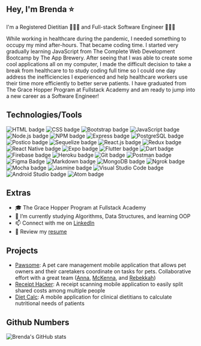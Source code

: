 ## Hey, I'm Brenda ⭐
<p>I'm a Registered Dietitian 👩🏻‍⚕️ and Full-stack Software Engineer 👩🏻‍💻 </p>
While working in healthcare during the pandemic, I needed something to occupy my mind after-hours. That became coding time. I started very gradually learning JavaScript from The Complete Web Development Bootcamp by The App Brewery. After seeing that I was able to create some cool applications all on my computer, I made the difficult decision to take a break from healthcare to to study coding full time so I could one day address the inefficiencies I experienced and help healthcare workers use their time more efficiently to better serve patients. I have graduated from The Grace Hopper Program at Fullstack Academy and am ready to jump into a new career as a Software Engineer!

## Technologies/Tools
<p>
  <img src="https://img.shields.io/badge/-HTML5-E34F26?logo=html5&logoColor=white&style=for-the-badge" alt="HTML badge"/>
  <img src="https://img.shields.io/badge/-CSS3-1572B6?logo=css3&logoColor=white&style=for-the-badge" alt="CSS badge"/>
  <img src="https://img.shields.io/badge/-Bootstrap-7952B3?logo=bootstrap&logoColor=white&style=for-the-badge" alt="Bootstrap badge"/>
  <img src="https://img.shields.io/badge/-JavaScript-323330?logo=javascript&logoColor=F7DF1E&style=for-the-badge" alt="JavaScript badge"/>
  <img src="https://img.shields.io/badge/-Node.js-339933?logo=node-dot-js&logoColor=white&style=for-the-badge" alt="Node.js badge"/>
  <img src="https://img.shields.io/badge/-npm-CB3837?logo=npm&logoColor=white&style=for-the-badge" alt="NPM badge"/>
  <img src="https://img.shields.io/badge/-Express.js-000000?logo=express&logoColor=white&style=for-the-badge" alt="Express badge"/>
  <img src="https://img.shields.io/badge/-PostgreSQL-4169E1?logo=postgresql&logoColor=white&style=for-the-badge" alt="PostgreSQL badge"/>
  <img src="https://img.shields.io/badge/-Postico-1AABEB?logo=postico&logoColor=white&style=for-the-badge" alt="Postico badge"/>
  <img src="https://img.shields.io/badge/-Sequelize-52B0E7?logo=sequelize&logoColor=white&style=for-the-badge" alt="Sequelize badge"/>  
  <img src="https://img.shields.io/badge/-React.js-20232A?logo=react&logoColor=61DAFB&style=for-the-badge" alt="React.js badge"/>
  <img src="https://img.shields.io/badge/-Redux-764ABC?logo=redux&logoColor=white&style=for-the-badge" alt="Redux badge"/>
  <img src="https://img.shields.io/badge/-React_Native-20232A?logo=react&logoColor=61DAFB&style=for-the-badge" alt="React Native badge"/>
  <img src="https://img.shields.io/badge/-Expo-000020?logo=expo&logoColor=white&style=for-the-badge" alt="Expo badge"/>
  <img src="https://img.shields.io/badge/-Flutter-02569B?logo=flutter&logoColor=white&style=for-the-badge" alt="Flutter badge"/>
  <img src="https://img.shields.io/badge/-Dart-0175C2?logo=dart&logoColor=white&style=for-the-badge" alt="Dart badge"/>
  <img src="https://img.shields.io/badge/-Firebase-059BE5?logo=firebase&logoColor=FFCA28&style=for-the-badge" alt="Firebase badge"/>
  <img src="https://img.shields.io/badge/-Heroku-430098?logo=heroku&logoColor=white&style=for-the-badge" alt="Heroku badge"/>
  <img src="https://img.shields.io/badge/-Git-F05032?logo=git&logoColor=white&style=for-the-badge" alt="Git badge"/>
  <img src="https://img.shields.io/badge/-Postman-FF6C37?logo=Postman&logoColor=white&style=for-the-badge" alt="Postman badge"/>
  <img src="https://img.shields.io/badge/-Figma-white?logo=figma&logoColor=F24E1E&style=for-the-badge" alt="Figma Badge"/>
  <img src="https://img.shields.io/badge/-Markdown-000000?logo=markdown&logoColor=white&style=for-the-badge" alt="Markdown badge"/>
  <img src="https://img.shields.io/badge/-MongoDB-47A248?logo=mongodb&logoColor=white&style=for-the-badge" alt="MongoDB badge"/>
  <img src="https://img.shields.io/badge/-ngrok-white?logo=ngrok&logoColor=1F1E37&style=for-the-badge" alt="Ngrok badge"/> 
  <img src="https://img.shields.io/badge/-Mocha-8D6748?logo=mocha&logoColor=white&style=for-the-badge" alt="Mocha badge"/>
  <img src="https://img.shields.io/badge/-Jasmine-8A4182?logo=jasmine&logoColor=white&style=for-the-badge" alt="Jasmine badge"/>
  <img src="https://img.shields.io/badge/-Visual_Studio_Code-007ACC?logo=visual-studio-code&logoColor=white&style=for-the-badge" alt="Visual Studio Code badge"/>
  <img src="https://img.shields.io/badge/-Android_Studio-616161?logo=android-studio&logoColor=3DDC84&style=for-the-badge" alt="Android Studio badge"/>
  <img src="https://img.shields.io/badge/-Atom-1AAF5D?logo=atom&logoColor=white&style=for-the-badge" alt="Atom badge"/>
</p>

## Extras
- 🎓 The Grace Hopper Program at Fullstack Academy
- 🌱 I’m currently studying Algorithms, Data Structures, and learning OOP
- 📫 Connect with me on [LinkedIn](https://www.linkedin.com/in/brenda-wong-rd/)
- 📝 Review my [resume](https://drive.google.com/file/d/1BaRhzqbwsH514aXGSjUuE9GH82QXCDUH/view?usp=sharing)

## Projects
- [Pawsome](https://github.com/peophins-plasmas/pawsome-app): A pet care management mobile application that allows pet owners and their caretakers coordinate on tasks for pets. Collaborative effort with a great team ([Anna](https://github.com/av1082), [McKenna](https://github.com/mckennakayyy), and [Rebekkah](https://github.com/rebekkahjou))
- [Receipt Hacker](https://github.com/brendawon/receipt-hacker): A receipt scanning mobile application to easily split shared costs among multiple people
- [Diet Calc](https://github.com/brendawon/diet_calc): A mobile application for clinical dietitians to calculate nutritional needs of patients

## Github Numbers
![Brenda's GitHub stats](https://github-readme-stats.vercel.app/api?username=brendawon&count_private=true&show_icons=true&theme=material-palenight)
